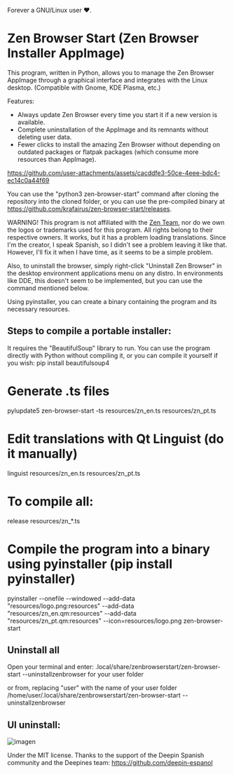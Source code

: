 Forever a GNU/Linux user ♥️.

# Zen Browser Start (Zen Browser Installer AppImage)
This program, written in Python, allows you to manage the Zen Browser AppImage through a graphical interface and integrates with the Linux desktop. (Compatible with Gnome, KDE Plasma, etc.)

Features:
- Always update Zen Browser every time you start it if a new version is available.
- Complete uninstallation of the AppImage and its remnants without deleting user data.
- Fewer clicks to install the amazing Zen Browser without depending on outdated packages or flatpak packages (which consume more resources than AppImage).

https://github.com/user-attachments/assets/cacddfe3-50ce-4eee-bdc4-ec14c0a44f69

You can use the "python3 zen-browser-start" command after cloning the repository into the cloned folder, or you can use the pre-compiled binary at https://github.com/krafairus/zen-browser-start/releases.

WARNING!
This program is not affiliated with the [Zen Team](https://zen-browser.app/about/), nor do we own the logos or trademarks used for this program. All rights belong to their respective owners. It works, but it has a problem loading translations. Since I'm the creator, I speak Spanish, so I didn't see a problem leaving it like that. However, I'll fix it when I have time, as it seems to be a simple problem.

Also, to uninstall the browser, simply right-click "Uninstall Zen Browser" in the desktop environment applications menu on any distro. In environments like DDE, this doesn't seem to be implemented, but you can use the command mentioned below.

Using pyinstaller, you can create a binary containing the program and its necessary resources.

## Steps to compile a portable installer:
It requires the "BeautifulSoup" library to run. You can use the program directly with Python without compiling it, or you can compile it yourself if you wish:
pip install beautifulsoup4

# Generate .ts files
pylupdate5 zen-browser-start -ts resources/zn_en.ts resources/zn_pt.ts

# Edit translations with Qt Linguist (do it manually)
linguist resources/zn_en.ts resources/zn_pt.ts

# To compile all:
release resources/zn_*.ts

# Compile the program into a binary using pyinstaller (pip install pyinstaller)
pyinstaller --onefile --windowed --add-data "resources/logo.png:resources" --add-data "resources/zn_en.qm:resources" --add-data "resources/zn_pt.qm:resources" --icon=resources/logo.png zen-browser-start

## Uninstall all
Open your terminal and enter:
.local/share/zenbrowserstart/zen-browser-start --uninstallzenbrowser
for your user folder

or from, replacing "user" with the name of your user folder
/home/user/.local/share/zenbrowserstart/zen-browser-start --uninstallzenbrowser

## UI uninstall:
![imagen](https://github.com/user-attachments/assets/b97bf332-c2af-4273-afd2-2989a7d3548c)


Under the MIT license.
Thanks to the support of the Deepin Spanish community and the Deepines team: https://github.com/deepin-espanol
